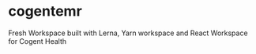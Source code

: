 # cogentemr
Fresh Workspace built with  Lerna, Yarn workspace and React Workspace for Cogent Health
